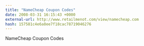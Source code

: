 ```yaml
---
title: "NameCheap Coupon Codes"
date: 2008-03-31 16:15:43 +0000
external-url: http://www.retailmenot.com/view/namecheap.com
hash: 157581c4e6a8ee7f18cac78719046276
---
```


NameCheap Coupon Codes
